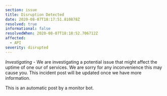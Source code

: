 ```yaml
---
section: issue
title: Disruption Detected
date: 2020-08-07T18:17:51.810878Z
resolved: true
informational: false
resolvedWhen: 2020-08-07T18:18:52.706712Z
affected:
  - API
severity: disrupted
---
```

*Investigating* - We are investigating a potential issue that might affect the uptime of one our of services. We are sorry for any inconvenience this may cause you. This incident post will be updated once we have more information.

This is an automatic post by a monitor bot.
        